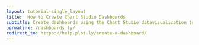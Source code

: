 ```yaml
---
layout: tutorial-single_layout
title:  How to Create Chart Studio Dashboards
subtitle: Create dashboards using the Chart Studio datavisualization tool
permalink: /dashboards.ly/
redirect_to: https://help.plot.ly/create-a-dashboard/
---
```

